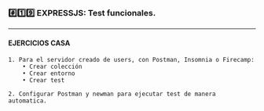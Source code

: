 ### #️⃣1️⃣9️⃣ EXPRESSJS: Test funcionales.

---


#### EJERCICIOS CASA

    1. Para el servidor creado de users, con Postman, Insomnia o Firecamp:
        • Crear colección
        • Crear entorno
        • Crear test

    2. Configurar Postman y newman para ejecutar test de manera automatica.
